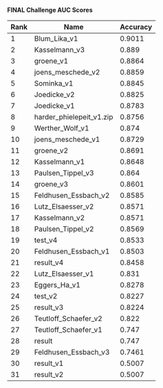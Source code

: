 **FINAL Challenge AUC Scores**


|Rank|Name|Accuracy|
|----|-----|---|
|1|Blum_Lika_v1|0.9011| 
|2|Kasselmann_v3|0.889| 
|3|groene_v1|0.8864| 
|4|joens_meschede_v2|0.8859| 
|5|Sominka_v1|0.8845| 
|6|Joedicke_v2|0.8825| 
|7|Joedicke_v1|0.8783| 
|8|harder_phielepeit_v1.zip|0.8756| 
|9|Werther_Wolf_v1|0.874| 
|10|joens_meschede_v1|0.8729| 
|11|groene_v2|0.8691| 
|12|Kasselmann_v1|0.8648| 
|13|Paulsen_Tippel_v3|0.864| 
|14|groene_v3|0.8601| 
|15|Feldhusen_Essbach_v2|0.8585| 
|16|Lutz_Elsaesser_v2|0.8571| 
|17|Kasselmann_v2|0.8571| 
|18|Paulsen_Tippel_v2|0.8569| 
|19|test_v4|0.8533| 
|20|Feldhusen_Essbach_v1|0.8503| 
|21|result_v4|0.8458| 
|22|Lutz_Elsaesser_v1|0.831| 
|23|Eggers_Ha_v1|0.8278| 
|24|test_v2|0.8227| 
|25|result_v3|0.8224| 
|26|Teutloff_Schaefer_v2|0.822| 
|27|Teutloff_Schaefer_v1|0.747| 
|28|result|0.747| 
|29|Feldhusen_Essbach_v3|0.7461| 
|30|result_v1|0.5007| 
|31|result_v2|0.5007| 
